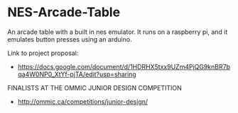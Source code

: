 # NES-Arcade-Table
An arcade table with a built in nes emulator. It runs on a raspberry pi, and it emulates button presses using an arduino.

Link to project proposal:
  - https://docs.google.com/document/d/1HDRHX5txx9UZm4PjQG9knBR7bqa4W0NP0_XtYf-pjTA/edit?usp=sharing

FINALISTS AT THE OMMIC JUNIOR DESIGN COMPETITION
  - http://ommic.ca/competitions/junior-design/
